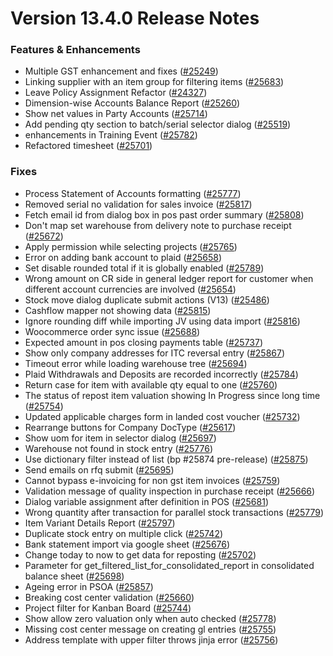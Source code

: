 # Version 13.4.0 Release Notes

### Features & Enhancements

- Multiple GST enhancement and fixes ([#25249](https://github.com/finergyrs/capkpi/pull/25249))
- Linking supplier with an item group for filtering items ([#25683](https://github.com/finergyrs/capkpi/pull/25683))
- Leave Policy Assignment Refactor ([#24327](https://github.com/finergyrs/capkpi/pull/24327))
- Dimension-wise Accounts Balance Report ([#25260](https://github.com/finergyrs/capkpi/pull/25260))
- Show net values in Party Accounts ([#25714](https://github.com/finergyrs/capkpi/pull/25714))
- Add pending qty section to batch/serial selector dialog ([#25519](https://github.com/finergyrs/capkpi/pull/25519))
- enhancements in Training Event ([#25782](https://github.com/finergyrs/capkpi/pull/25782))
- Refactored timesheet ([#25701](https://github.com/finergyrs/capkpi/pull/25701))

### Fixes

- Process Statement of Accounts formatting ([#25777](https://github.com/finergyrs/capkpi/pull/25777))
- Removed serial no validation for sales invoice ([#25817](https://github.com/finergyrs/capkpi/pull/25817))
- Fetch email id from dialog box in pos past order summary ([#25808](https://github.com/finergyrs/capkpi/pull/25808))
- Don't map set warehouse from delivery note to purchase receipt ([#25672](https://github.com/finergyrs/capkpi/pull/25672))
- Apply permission while selecting projects ([#25765](https://github.com/finergyrs/capkpi/pull/25765))
- Error on adding bank account to plaid ([#25658](https://github.com/finergyrs/capkpi/pull/25658))
- Set disable rounded total if it is globally enabled ([#25789](https://github.com/finergyrs/capkpi/pull/25789))
- Wrong amount on CR side in general ledger report for customer when different account currencies are involved ([#25654](https://github.com/finergyrs/capkpi/pull/25654))
- Stock move dialog duplicate submit actions (V13) ([#25486](https://github.com/finergyrs/capkpi/pull/25486))
- Cashflow mapper not showing data ([#25815](https://github.com/finergyrs/capkpi/pull/25815))
- Ignore rounding diff while importing JV using data import ([#25816](https://github.com/finergyrs/capkpi/pull/25816))
- Woocommerce order sync issue ([#25688](https://github.com/finergyrs/capkpi/pull/25688))
- Expected amount in pos closing payments table ([#25737](https://github.com/finergyrs/capkpi/pull/25737))
- Show only company addresses for ITC reversal entry ([#25867](https://github.com/finergyrs/capkpi/pull/25867))
- Timeout error while loading warehouse tree ([#25694](https://github.com/finergyrs/capkpi/pull/25694))
- Plaid Withdrawals and Deposits are recorded incorrectly ([#25784](https://github.com/finergyrs/capkpi/pull/25784))
- Return case for item with available qty equal to one ([#25760](https://github.com/finergyrs/capkpi/pull/25760))
- The status of repost item valuation showing In Progress since long time ([#25754](https://github.com/finergyrs/capkpi/pull/25754))
- Updated applicable charges form in landed cost voucher ([#25732](https://github.com/finergyrs/capkpi/pull/25732))
- Rearrange buttons for Company DocType ([#25617](https://github.com/finergyrs/capkpi/pull/25617))
- Show uom for item in selector dialog ([#25697](https://github.com/finergyrs/capkpi/pull/25697))
- Warehouse not found in stock entry ([#25776](https://github.com/finergyrs/capkpi/pull/25776))
- Use dictionary filter instead of list (bp #25874 pre-release) ([#25875](https://github.com/finergyrs/capkpi/pull/25875))
- Send emails on rfq submit ([#25695](https://github.com/finergyrs/capkpi/pull/25695))
- Cannot bypass e-invoicing for non gst item invoices ([#25759](https://github.com/finergyrs/capkpi/pull/25759))
- Validation message of quality inspection in purchase receipt ([#25666](https://github.com/finergyrs/capkpi/pull/25666))
- Dialog variable assignment after definition in POS ([#25681](https://github.com/finergyrs/capkpi/pull/25681))
- Wrong quantity after transaction for parallel stock transactions ([#25779](https://github.com/finergyrs/capkpi/pull/25779))
- Item Variant Details Report ([#25797](https://github.com/finergyrs/capkpi/pull/25797))
- Duplicate stock entry on multiple click ([#25742](https://github.com/finergyrs/capkpi/pull/25742))
- Bank statement import via google sheet ([#25676](https://github.com/finergyrs/capkpi/pull/25676))
- Change today to now to get data for reposting ([#25702](https://github.com/finergyrs/capkpi/pull/25702))
- Parameter for get_filtered_list_for_consolidated_report in consolidated balance sheet ([#25698](https://github.com/finergyrs/capkpi/pull/25698))
- Ageing error in PSOA ([#25857](https://github.com/finergyrs/capkpi/pull/25857))
- Breaking cost center validation ([#25660](https://github.com/finergyrs/capkpi/pull/25660))
- Project filter for Kanban Board ([#25744](https://github.com/finergyrs/capkpi/pull/25744))
- Show allow zero valuation only when auto checked ([#25778](https://github.com/finergyrs/capkpi/pull/25778))
- Missing cost center message on creating gl entries ([#25755](https://github.com/finergyrs/capkpi/pull/25755))
- Address template with upper filter throws jinja error ([#25756](https://github.com/finergyrs/capkpi/pull/25756))
